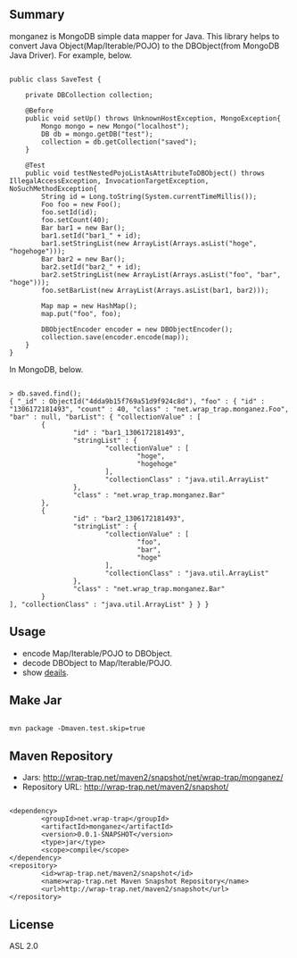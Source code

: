 ## Summary
monganez is MongoDB simple data mapper for Java. This library helps to convert Java Object(Map/Iterable/POJO) to the DBObject(from MongoDB Java Driver). For example, below.
<pre><code>
public class SaveTest {

	private DBCollection collection;
	
	@Before
	public void setUp() throws UnknownHostException, MongoException{
		Mongo mongo = new Mongo("localhost");
		DB db = mongo.getDB("test");
		collection = db.getCollection("saved");
	}
	
	@Test
	public void testNestedPojoListAsAttributeToDBObject() throws IllegalAccessException, InvocationTargetException, NoSuchMethodException{
		String id = Long.toString(System.currentTimeMillis());
		Foo foo = new Foo();
		foo.setId(id);
		foo.setCount(40);
		Bar bar1 = new Bar();
		bar1.setId("bar1_" + id);
		bar1.setStringList(new ArrayList(Arrays.asList("hoge", "hogehoge")));
		Bar bar2 = new Bar();
		bar2.setId("bar2_" + id);
		bar2.setStringList(new ArrayList(Arrays.asList("foo", "bar", "hoge")));
		foo.setBarList(new ArrayList(Arrays.asList(bar1, bar2)));
		
		Map<String, Object> map = new HashMap<String, Object>();
		map.put("foo", foo);
		
		DBObjectEncoder encoder = new DBObjectEncoder();
		collection.save(encoder.encode(map));
	}
}
</code></pre>
In MongoDB, below. 
<pre><code>
> db.saved.find();
{ "_id" : ObjectId("4dda9b15f769a51d9f924c8d"), "foo" : { "id" : "1306172181493", "count" : 40, "class" : "net.wrap_trap.monganez.Foo", "bar" : null, "barList": { "collectionValue" : [
        {
                "id" : "bar1_1306172181493",
                "stringList" : {
                        "collectionValue" : [
                                "hoge",
                                "hogehoge"
                        ],
                        "collectionClass" : "java.util.ArrayList"
                },
                "class" : "net.wrap_trap.monganez.Bar"
        },
        {
                "id" : "bar2_1306172181493",
                "stringList" : {
                        "collectionValue" : [
                                "foo",
                                "bar",
                                "hoge"
                        ],
                        "collectionClass" : "java.util.ArrayList"
                },
                "class" : "net.wrap_trap.monganez.Bar"
        }
], "collectionClass" : "java.util.ArrayList" } } }
</code></pre>
## Usage
- encode Map/Iterable/POJO to DBObject.
- decode DBObject to Map/Iterable/POJO.
- show <a href="https://github.com/masayuki038/monganez/tree/master/src/test/java/net/wrap_trap/monganez">deails</a>.

## Make Jar
<pre><code>
mvn package -Dmaven.test.skip=true
</code></pre>

## Maven Repository
- Jars: http://wrap-trap.net/maven2/snapshot/net/wrap-trap/monganez/
- Repository URL: http://wrap-trap.net/maven2/snapshot/
<pre><code>
&lt;dependency&gt;
		&lt;groupId&gt;net.wrap-trap&lt;/groupId&gt;
		&lt;artifactId&gt;monganez&lt;/artifactId&gt;
		&lt;version&gt;0.0.1-SNAPSHOT&lt;/version&gt;
		&lt;type&gt;jar&lt;/type&gt;
		&lt;scope&gt;compile&lt;/scope&gt;
&lt;/dependency&gt;
&lt;repository&gt;
		&lt;id&gt;wrap-trap.net/maven2/snapshot&lt;/id&gt;
		&lt;name&gt;wrap-trap.net Maven Snapshot Repository&lt;/name&gt;
		&lt;url&gt;http://wrap-trap.net/maven2/snapshot&lt;/url&gt;
&lt;/repository&gt;
</code></pre>

## License

ASL 2.0
